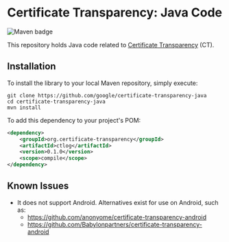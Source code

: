 # Certificate Transparency: Java Code

![Maven badge](https://maven-badges.herokuapp.com/maven-central/org.certificate-transparency/ctlog/badge.png)

This repository holds Java code related to [Certificate
Transparency](https://www.certificate-transparency.org/) (CT).

## Installation

To install the library to your local Maven repository, simply execute:

```shell
git clone https://github.com/google/certificate-transparency-java
cd certificate-transparency-java
mvn install
```

To add this dependency to your project's POM:

```xml
<dependency>
    <groupId>org.certificate-transparency</groupId>
    <artifactId>ctlog</artifactId>
    <version>0.1.0</version>
    <scope>compile</scope>
</dependency>
```

## Known Issues

- It does not support Android. Alternatives exist for use on Android, such as:
  - https://github.com/anonyome/certificate-transparency-android
  - https://github.com/Babylonpartners/certificate-transparency-android

